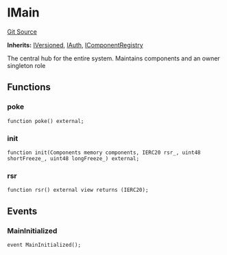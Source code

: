# IMain
[Git Source](https://github.com/larrythecucumber321/protocol/blob/3222eb21fbb20ddd3d3fa2233072dfa96ea3e340/contracts/interfaces/IMain.sol)

**Inherits:**
[IVersioned](/src/contracts/interfaces/IVersioned.sol/interface.IVersioned.md), [IAuth](/src/contracts/interfaces/IMain.sol/interface.IAuth.md), [IComponentRegistry](/src/contracts/interfaces/IMain.sol/interface.IComponentRegistry.md)

The central hub for the entire system. Maintains components and an owner singleton role


## Functions
### poke


```solidity
function poke() external;
```

### init


```solidity
function init(Components memory components, IERC20 rsr_, uint48 shortFreeze_, uint48 longFreeze_) external;
```

### rsr


```solidity
function rsr() external view returns (IERC20);
```

## Events
### MainInitialized

```solidity
event MainInitialized();
```

